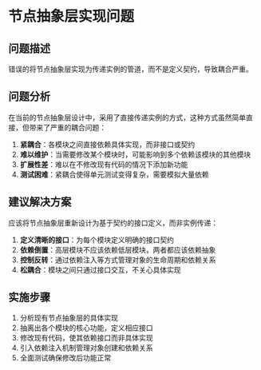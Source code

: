 # 节点抽象层实现问题

## 问题描述

错误的将节点抽象层实现为传递实例的管道，而不是定义契约，导致耦合严重。

## 问题分析

在当前的节点抽象层设计中，采用了直接传递实例的方式，这种方式虽然简单直接，但带来了严重的耦合问题：

1. **紧耦合**：各模块之间直接依赖具体实现，而非接口或契约
2. **难以维护**：当需要修改某个模块时，可能影响到多个依赖该模块的其他模块
3. **扩展性差**：难以在不修改现有代码的情况下添加新功能
4. **测试困难**：紧耦合使得单元测试变得复杂，需要模拟大量依赖

## 建议解决方案

应该将节点抽象层重新设计为基于契约的接口定义，而非实例传递：

1. **定义清晰的接口**：为每个模块定义明确的接口契约
2. **依赖倒置**：高层模块不应该依赖低层模块，两者都应该依赖抽象
3. **控制反转**：通过依赖注入等方式管理对象的生命周期和依赖关系
4. **松耦合**：模块之间只通过接口交互，不关心具体实现

## 实施步骤

1. 分析现有节点抽象层的具体实现
2. 抽离出各个模块的核心功能，定义相应接口
3. 修改现有代码，使其依赖接口而非具体实现
4. 引入依赖注入机制管理对象创建和依赖关系
5. 全面测试确保修改后功能正常